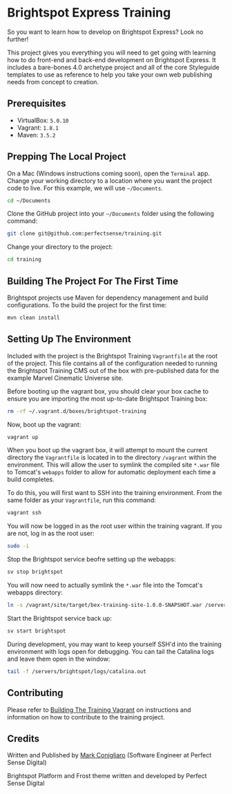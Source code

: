 # Brightspot Express Training

So you want to learn how to develop on Brightspot Express? Look no further!

This project gives you everything you will need to get going with learning how to do front-end and back-end development on
Brightspot Express. It includes a bare-bones 4.0 archetype project and all of the core Styleguide templates to use as reference
to help you take your own web publishing needs from concept to creation.

## Prerequisites

- VirtualBox: `5.0.10`
- Vagrant: `1.8.1`
- Maven: `3.5.2`

## Prepping The Local Project

On a Mac (Windows instructions coming soon), open the `Terminal` app. Change your working directory to a location where you want the project code to
live. For this example, we will use `~/Documents`.

```bash
cd ~/Documents
```

Clone the GitHub project into your `~/Documents` folder using the following command:

```bash
git clone git@github.com:perfectsense/training.git
```

Change your directory to the project:

```bash
cd training
```

## Building The Project For The First Time

Brightspot projects use Maven for dependency management and build configurations. To the build the project for the first time:

```bash
mvn clean install
```

## Setting Up The Environment

Included with the project is the Brightspot Training `Vagrantfile` at the root of the project. This file contains all of the configuration needed to running the Brightspot Training CMS
out of the box with pre-published data for the example Marvel Cinematic Universe site.

Before booting up the vagrant box, you should clear your box cache to ensure you are importing the most up-to-date Brightspot Training box:

```bash
rm -rf ~/.vagrant.d/boxes/brightspot-training
```

Now, boot up the vagrant:

```bash
vagrant up
```

When you boot up the vagrant box, it will attempt to mount the current directory the `Vagrantfile` is 
located in to the directory `/vagrant` within the environment. This will allow the user to symlink the compiled site `*.war` file 
to Tomcat's `webapps` folder to allow for automatic deployment each time a build completes.

To do this, you will first want to SSH into the training environment. From the same folder as your `Vagrantfile`, run this command:

```bash
vagrant ssh
```

You will now be logged in as the root user within the training vagrant. If you are not, log in as the root user:

```bash
sudo -i
```

Stop the Brightspot service beofre setting up the webapps:

```bash
sv stop brightspot
```

You will now need to actually symlink the `*.war` file into the Tomcat's webapps directory:

```bash
ln -s /vagrant/site/target/bex-training-site-1.0.0-SNAPSHOT.war /servers/brightspot/webapps/ROOT.war
```

Start the Brightspot service back up:

```bash
sv start brightspot
```

During development, you may want to keep yourself SSH'd into the training environment with logs open for debugging. You can tail the
Catalina logs and leave them open in the window:

```bash
tail -f /servers/brightspot/logs/catalina.out
```

## Contributing

Please refer to [Building The Training Vagrant](docs/BUILDING.md) on instructions and information on how to contribute
to the training project.

## Credits

Written and Published by [Mark Conigliaro](https://github.com/markconigliaro1) (Software Engineer at Perfect Sense Digital)

Brightspot Platform and Frost theme written and developed by Perfect Sense Digital







